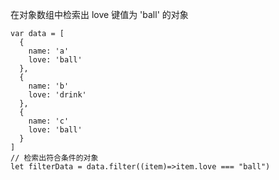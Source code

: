 在对象数组中检索出 love 键值为 'ball' 的对象
```
var data = [
  {
    name: 'a'
    love: 'ball'
  },
  {
    name: 'b'
    love: 'drink'
  },
  {
    name: 'c'
    love: 'ball'
  }
]
// 检索出符合条件的对象
let filterData = data.filter((item)=>item.love === "ball")
```
 
